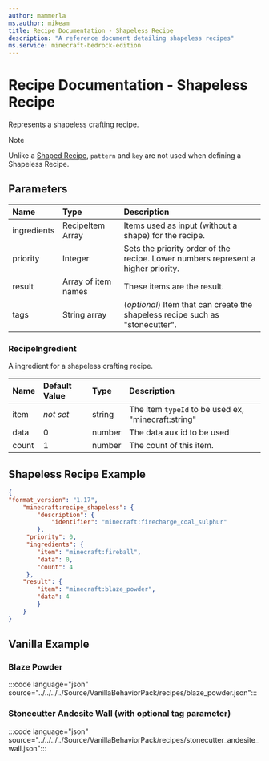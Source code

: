 ```yaml
---
author: mammerla
ms.author: mikeam
title: Recipe Documentation - Shapeless Recipe
description: "A reference document detailing shapeless recipes"
ms.service: minecraft-bedrock-edition
---
```


# Recipe Documentation - Shapeless Recipe

Represents a shapeless crafting recipe.

> [!NOTE]
> Unlike a [Shaped Recipe](minecraftRecipe_Shaped.md), `pattern` and `key` are not used when defining a Shapeless Recipe.

## Parameters

|Name |Type |Description |
|:-----------|:-----------|:-----------|
|ingredients| RecipeItem Array |  Items used as input (without a shape) for the recipe. |
|priority| Integer| Sets the priority order of the recipe. Lower numbers represent a higher priority.|
|result| Array of item names| These items are the result. |
|tags|String array |(*optional*) Item that can create the shapeless recipe such as "stonecutter". |

### RecipeIngredient
A ingredient for a shapeless crafting recipe.

| Name| Default Value| Type| Description |
|:-----------|:-----------|:-----------|:-----------|
| item| *not set*| string| The item `typeId` to be used ex, "minecraft:string" |
| data| 0| number| The data aux id to be used |
| count| 1| number| The count of this item. |

## Shapeless Recipe Example

```json
{
"format_version": "1.17",
    "minecraft:recipe_shapeless": {
        "description": {
            "identifier": "minecraft:firecharge_coal_sulphur"
        },
     "priority": 0,
     "ingredients": {
        "item": "minecraft:fireball",
        "data": 0,
        "count": 4
     },
    "result": {
        "item": "minecraft:blaze_powder",
        "data": 4
        }
    }
}
```

## Vanilla Example

### Blaze Powder

:::code language="json" source="../../../../Source/VanillaBehaviorPack/recipes/blaze_powder.json":::

### Stonecutter Andesite Wall (with optional tag parameter)

:::code language="json" source="../../../../Source/VanillaBehaviorPack/recipes/stonecutter_andesite_wall.json":::
